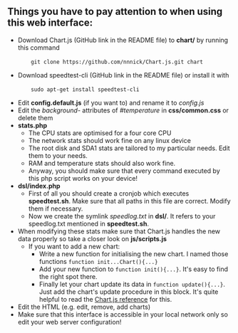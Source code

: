 <h2>Things you have to pay attention to when using this web interface:</h2>
<ul>
  <li>Download Chart.js (GitHub link in the README file) to <b>chart/</b> by running this command</br>
  	<code>
  	git clone https://github.com/nnnick/Chart.js.git chart
  	</code>
  </li>
  <li>Download speedtest-cli (GitHub link in the README file) or install it with</br>
	<code>
	sudo apt-get install speedtest-cli
	</code>
  </li>
  <li>Edit <b>config.default.js</b> (if you want to) and rename it to <i>config.js</i></li>
  <li>Edit the <i>background-</i> attributes of <i>#temperature</i> in <b>css/common.css</b> or delete them</li>
  <li>
    <b>stats.php</b>
    <ul>
      <li>The CPU stats are optimised for a four core CPU</li>
      <li>The network stats should work fine on any linux device</li>
      <li>The root disk and SDA1 stats are tailored to my particular needs. Edit them to your needs.</li>
      <li>RAM and temperature stats should also work fine.</li>
      <li>Anyway, you should make sure that every command executed by this php script works on your device!</li>
    </ul>
  </li>
  <li>
    <b>dsl/index.php</b><br/>
    <ul>
      <li>
        First of all you should create a cronjob which executes <b>speedtest.sh</b>. Make sure that all paths in this file are correct. Modify them if necessary.
      </li>
      <li>
        Now we create the symlink <i>speedlog.txt</i> in <b>dsl/</b>. It refers to your speedlog.txt mentioned in <b>speedtest.sh</b>.
      </li>
    </ul>
  </li>
  <li>When modifying these stats make sure that Chart.js handles the new data properly so take a closer look on <b>js/scripts.js</b>
  <ul>
  	<li>If you want to add a new chart:
  		<ul>
  			<li>Write a new function for initialising the new chart. I named those functions <code>function init...Chart(){...}</code></li>
  			<li>Add your new function to <code>function init(){...}</code>. It's easy to find the right spot there.</li>
  			<li>Finally let your chart update its data in <code>function update(){...}</code>. Just add the chart's update procedure in this block. It's quite helpful to read the <a href="http://www.chartjs.org/docs/">Chart.js reference</a> for this.</li>
  		</ul>
  	</li>
  </ul>
  </li>
  <li>Edit the HTML (e.g. edit, remove, add charts)</li>
  <li>Make sure that this interface is accessible in your local network only so edit your web server configuration!</li>
</ul>
